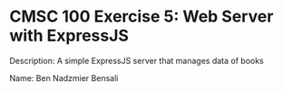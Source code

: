 # CMSC 100 Exercise 5: Web Server with ExpressJS

Description: A simple ExpressJS server that manages data of books

Name: Ben Nadzmier Bensali
